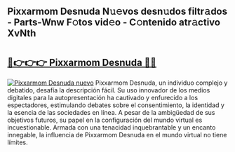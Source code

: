 ## Pixxarmom Desnuda N𝚞𝚎vos desn𝚞dos filtr𝚊dos - Parts-Wnw F𝚘tos vid𝚎o - C𝚘ntenido atr𝚊ctivo XvNth

# <h2><a href="http://mb8jg4.tromn.icu/?c=Pixxarmom+Desnuda">🔗👉👉👉 Pixxarmom Desnuda 🔗🔗</a></h2>

[![Pixxarmom Desnuda nuevo](https://i.imgur.com/pEAQMta.gif)](http://mb8jg4.tromn.icu/?c=Pixxarmom+Desnuda)
Pixxarmom Desnuda, un individuo complejo y debatido, desafía la descripción fácil. Su uso innovador de los medios digitales para la autopresentación ha cautivado y enfurecido a los espectadores, estimulando debates sobre el consentimiento, la identidad y la esencia de las sociedades en línea. A pesar de la ambigüedad de sus objetivos futuros, su papel en la configuración del mundo virtual es incuestionable. Armada con una tenacidad inquebrantable y un encanto innegable, la influencia de Pixxarmom Desnuda en el mundo virtual no tiene límites.

